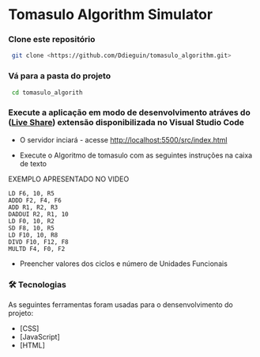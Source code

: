 # Tomasulo Algorithm Simulator

### Clone este repositório
```bash 
 git clone <https://github.com/Ddieguin/tomasulo_algorithm.git>
```

### Vá para a pasta do projeto
```bash
 cd tomasulo_algorith
```

###  Execute a aplicação em modo de desenvolvimento atráves do ([Live Share](https://github.com/ritwickdey/vscode-live-server-plus-plus)) extensão disponibilizada no Visual Studio Code

- O servidor inciará - acesse <http://localhost:5500/src/index.html> 

- Execute o Algoritmo de tomasulo com as seguintes instruções na caixa de texto

EXEMPLO APRESENTADO NO VIDEO
``` 
LD F6, 10, R5
ADDD F2, F4, F6
ADD R1, R2, R3
DADDUI R2, R1, 10
LD F0, 10, R2
SD F8, 10, R5
LD F10, 10, R8
DIVD F10, F12, F8
MULTD F4, F0, F2

```

- Preencher valores dos ciclos e número de Unidades Funcionais

### 🛠 Tecnologias

As seguintes ferramentas foram usadas para o densenvolvimento do projeto:

- [CSS]
- [JavaScript]
- [HTML]


